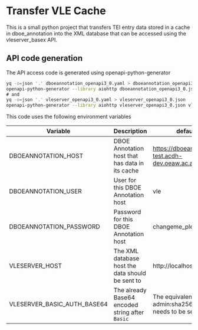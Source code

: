 # Transfer VLE Cache

This is a small python project that transfers TEI entry data stored in a cache
in dboe_annotation into the XML database that can be accessed using the vleserver_basex
API.

## API code generation

The API access code is generated using openapi-python-generator

```bash
yq -o=json '.' dboeannotation_openapi3_0.yaml > dboeannotation_openapi3_0.json
openapi-python-generator --library aiohttp dboeannotation_openapi3_0.json dboeannotation\
# and
yq -o=json '.' vleserver_openapi3_0.yaml > vleserver_openapi3_0.json
openapi-python-generator --library aiohttp vleserver_openapi3_0.json vleserver
```

This code uses the following environment variables

| Variable                    | Description                                      | default                                                   |
|-----------------------------|--------------------------------------------------|-----------------------------------------------------------|
| DBOEANNOTATION_HOST         | DBOE Annotation host that has data in its cache  | https://dboeannotation-test.acdh-dev.oeaw.ac.at           |
| DBOEANNOTATION_USER         | User for this DBOE Annotation host               | vle                                                       |
| DBOEANNOTATION_PASSWORD     | Password for this DBOE Annotation host           | changeme_please                                           |
| VLESERVER_HOST              | The XML database host the data should be sent to | http://localhost:8984                                     |
| VLESERVER_BASIC_AUTH_BASE64 | The already Base64 encoded string after `Basic`  | The equivalent of admin:sha256(admin), needs to be set up |
